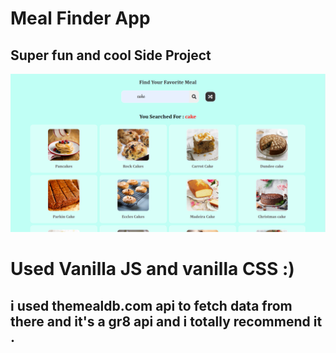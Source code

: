 # Meal Finder App
## Super fun and cool Side Project 
![HomeScreen](./assets/mealFinderScreen.png)
# Used **Vanilla JS** and vanilla CSS :)
## i used themealdb.com api to fetch data from there and it's a gr8 api and i totally recommend it .

